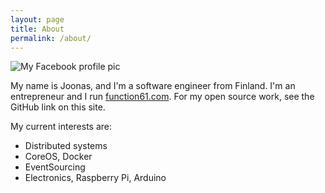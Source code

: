 ```yaml
---
layout: page
title: About
permalink: /about/
---
```


![My Facebook profile pic](https://graph.facebook.com/1359885168/picture?type=large)

My name is Joonas, and I'm a software engineer from Finland. I'm an entrepreneur
and I run [function61.com](https://function61.com/). For my open source work,
see the GitHub link on this site.

My current interests are:

- Distributed systems
- CoreOS, Docker
- EventSourcing
- Electronics, Raspberry Pi, Arduino
